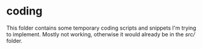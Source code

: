 # coding
This folder contains some temporary coding scripts and snippets I'm trying to
implement. Mostly not working, otherwise it would already be in the *src/*
folder.
